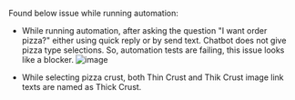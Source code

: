 Found below issue while running automation:

  - While running automation, after asking the question "I want order pizza?" either using quick reply or by send text. Chatbot does not give pizza type selections. So, automation tests are failing, this issue looks like a blocker.
  ![image](https://user-images.githubusercontent.com/45257587/228037745-15c5588a-07b7-452d-9ee5-4f0674c51618.png)
  
  - While selecting pizza crust, both Thin Crust and Thik Crust image link texts are named as Thick Crust.
